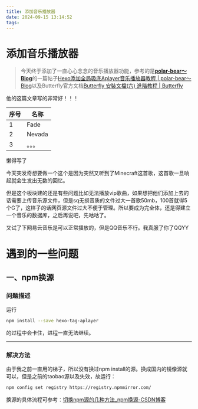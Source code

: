 ```yaml
---
title: 添加音乐播放器
date: 2024-09-15 13:14:52
tags:
---
```


# 添加音乐播放器

> 今天终于添加了一直心心念念的音乐播放器功能，参考的是[**polar-bear～Blog**](https://polar-bear.eu.org/)的一篇帖子[Hexo添加全局吸底Aplayer音乐播放器教程 | polar-bear～Blog](https://polar-bear.eu.org/2023/07/21/hexo-tag-aplayer-cha-jian/)以及Butterfly官方文档[Butterfly 安裝文檔(六) 進階教程 | Butterfly](https://butterfly.js.org/posts/4073eda/)

他的这篇文章写的非常好！！！

| 序号 | 名称   |
| ---- | ------ |
| 1    | Fade   |
| 2    | Nevada |
| 3    | 。。。 |

懒得写了

今天突发奇想要做一个这个是因为突然又听到了Minecraft这首歌，这首歌一旦响起就会生发出无数的回忆。

但是这个板块建的还是有些问题比如无法播放vip歌曲，如果想把他们添加上去的话需要上传音乐源文件，但是sq无损音质的文件过大一首歌50mb，100首就得5个G了，这样子的话网页源文件过大不便于管理。所以要成为完全体，还是得建立一个音乐的数据库，之后再说吧，先咕咕了。

又试了下网易云音乐是可以正常播放的，但是QQ音乐不行。我真服了你了QQYY

# 遇到的一些问题

## 一、npm换源

### 问题描述

运行

```bash
npm install --save hexo-tag-aplayer
```

的过程中会卡住，进程一直无法继续。

---

### 解决方法

由于我之前一直用的梯子，所以没有换过npm install的源。换成国内的镜像源就可以，但是之前的taobao源以及失效，故运行：

``` bash
npm config set registry https://registry.npmmirror.com/
```

换源的具体流程可参考：[切换npm源的几种方法_npm换源-CSDN博客](https://blog.csdn.net/weixin_45610943/article/details/138140115)
